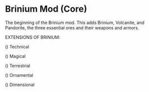 Brinium Mod (Core)
============

The beginning of the Brinium mod. This adds Brinium, Volcanite, and Pandorite, the three essential ores and their weapons and armors.

EXTENSIONS OF BRINIUM:

() Technical

() Magical

() Terrestrial

() Ornamental

() Dimensional
